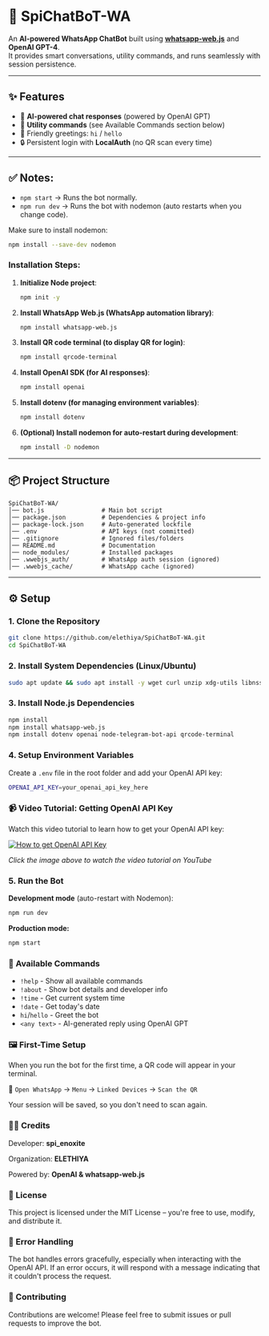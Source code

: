 # 🤖 SpiChatBoT-WA  

An **AI-powered WhatsApp ChatBot** built using **[whatsapp-web.js](https://github.com/pedroslopez/whatsapp-web.js)** and **OpenAI GPT-4**.  
It provides smart conversations, utility commands, and runs seamlessly with session persistence.  

---

## ✨ Features  

- 💬 **AI-powered chat responses** (powered by OpenAI GPT)  
- 📖 **Utility commands** (see Available Commands section below)
- 👋 Friendly greetings: `hi` / `hello`  
- 🔒 Persistent login with **LocalAuth** (no QR scan every time)  

---

## ✅ Notes:

- `npm start` → Runs the bot normally.
- `npm run dev` → Runs the bot with nodemon (auto restarts when you change code).

Make sure to install nodemon:
```bash
npm install --save-dev nodemon
```

### Installation Steps:
1. **Initialize Node project**:
   ```bash
   npm init -y
   ```

2. **Install WhatsApp Web.js (WhatsApp automation library)**:
   ```bash
   npm install whatsapp-web.js
   ```

3. **Install QR code terminal (to display QR for login)**:
   ```bash
   npm install qrcode-terminal
   ```

4. **Install OpenAI SDK (for AI responses)**:
   ```bash
   npm install openai
   ```

5. **Install dotenv (for managing environment variables)**:
   ```bash
   npm install dotenv
   ```

6. **(Optional) Install nodemon for auto-restart during development**:
   ```bash
   npm install -D nodemon
   ```

---

## 📦 Project Structure  

```
SpiChatBoT-WA/
│── bot.js                # Main bot script
│── package.json          # Dependencies & project info
│── package-lock.json     # Auto-generated lockfile
│── .env                  # API keys (not committed)
│── .gitignore            # Ignored files/folders
│── README.md             # Documentation
│── node_modules/         # Installed packages
│── .wwebjs_auth/         # WhatsApp auth session (ignored)
│── .wwebjs_cache/        # WhatsApp cache (ignored)
```
---

## ⚙️ Setup  

### 1. Clone the Repository  
```bash
git clone https://github.com/elethiya/SpiChatBoT-WA.git
cd SpiChatBoT-WA
```

### 2. Install System Dependencies (Linux/Ubuntu)
```bash
sudo apt update && sudo apt install -y wget curl unzip xdg-utils libnss3 libxss1 libatk1.0-0 libcups2 libx11-xcb1 libxcomposite1 libxdamage1 libxrandr2 libgbm1 libgtk-3-0 libasound2 libasound2-plugins libpulse0 fonts-liberation
```

### 3. Install Node.js Dependencies
```bash
npm install
npm install whatsapp-web.js
npm install dotenv openai node-telegram-bot-api qrcode-terminal
```

### 4. Setup Environment Variables
Create a `.env` file in the root folder and add your OpenAI API key:
```bash
OPENAI_API_KEY=your_openai_api_key_here
```

### 📹 Video Tutorial: Getting OpenAI API Key
Watch this video tutorial to learn how to get your OpenAI API key:

[![How to get OpenAI API Key](https://img.youtube.com/vi/qtSBVSB1GU0/0.jpg)](https://youtu.be/qtSBVSB1GU0)

*Click the image above to watch the video tutorial on YouTube*

### 5. Run the Bot
**Development mode** (auto-restart with Nodemon):
```bash
npm run dev
```

**Production mode:**
```bash
npm start
```

### 📖 Available Commands

- `!help`   - Show all available commands
- `!about`  - Show bot details and developer info
- `!time`   - Get current system time
- `!date`   - Get today's date
- `hi`/`hello` - Greet the bot
- `<any text>` - AI-generated reply using OpenAI GPT

### 🖼️ First-Time Setup

When you run the bot for the first time, a QR code will appear in your terminal.

📲 `Open WhatsApp` → `Menu` → `Linked Devices` → `Scan the QR`

Your session will be saved, so you don't need to scan again.

### 👨‍💻 Credits
Developer: **spi_enoxite**

Organization: **ELETHIYA**

Powered by: **OpenAI & whatsapp-web.js**

### 📜 License
This project is licensed under the MIT License – you're free to use, modify, and distribute it.

### 🚧 Error Handling
The bot handles errors gracefully, especially when interacting with the OpenAI API. If an error occurs, it will respond with a message indicating that it couldn't process the request.

### 🤝 Contributing
Contributions are welcome! Please feel free to submit issues or pull requests to improve the bot.
